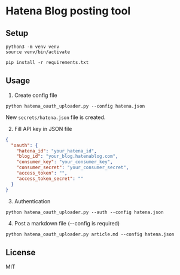 # Hatena Blog posting tool

## Setup

```console
python3 -m venv venv
source venv/bin/activate

pip install -r requirements.txt
```

## Usage

1. Create config file

```console
python hatena_oauth_uploader.py --config hatena.json
```

New `secrets/hatena.json` file is created.

2. Fill API key in JSON file

```json
{
  "oauth": {
    "hatena_id": "your_hatena_id",
    "blog_id": "your_blog.hatenablog.com",
    "consumer_key": "your_consumer_key",
    "consumer_secret": "your_consumer_secret",
    "access_token": "",
    "access_token_secret": ""
  }
}
```

3. Authentication

```console
python hatena_oauth_uploader.py --auth --config hatena.json
```

4. Post a markdown file (--config is required)

```console
python hatena_oauth_uploader.py article.md --config hatena.json
```


## License

MIT
